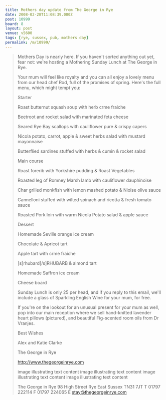 ```yaml
---
title: Mothers day update from The George in Rye
date: 2008-02-28T11:08:39.000Z
post: 10999
board: 8
layout: post
venue: v5600
tags: [rye, sussex, pub, mothers day]
permalink: /m/10999/
---
```

<blockquote>Mothers Day is nearly here. If you haven't sorted anything out yet, fear not: we're hosting a Mothering Sunday Lunch at The George in Rye.

Your mum will feel like royalty and you can all enjoy a lovely menu from our head chef Rod, full of the promises of spring. Here's the full menu, which might tempt you:

Starter

Roast butternut squash soup with herb crme fraiche

Beetroot and rocket salad with marinated feta cheese

Seared Rye Bay scallops with cauliflower pure & crispy capers

Nicola potato, carrot, apple & sweet herbs salad with mustard mayonnaise

Butterflied sardines stuffed with herbs & cumin & rocket salad

Main course

Roast forerib with Yorkshire pudding & Roast Vegetables

Roasted leg of Romney Marsh lamb with cauliflower dauphinoise

Char grilled monkfish with lemon mashed potato & Nioise olive sauce

Cannelloni stuffed with wilted spinach and ricotta & fresh tomato sauce

Roasted Pork loin with warm Nicola Potato salad & apple sauce

Dessert

Homemade Seville orange ice cream

Chocolate & Apricot tart

Apple tart with crme fraiche

[s]rhubard[/s]RHUBARB & almond tart

Homemade Saffron ice cream

Cheese board

Sunday Lunch is only 25 per head, and if you reply to this email, we'll include a glass of Sparkling English Wine for your mum, for free.

If you're on the lookout for an unusual present for your mum as well, pop into our main reception where we sell hand-knitted lavender heart pillows (pictured), and beautiful Fig-scented room oils from Dr Vranjes.

Best Wishes

Alex and Katie Clarke

The George in Rye

http://www.thegeorgeinrye.com



image illustrating text content image illustrating text content image illustrating text content image illustrating text content

The George in Rye 98 High Street Rye East Sussex TN31 7JT T 01797 222114 F 01797 224065 E stay@thegeorgeinrye.com </blockquote>
